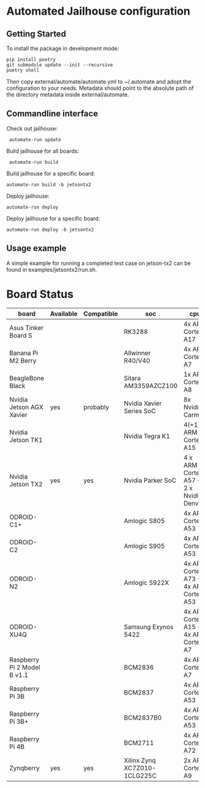 # Automated Jailhouse configuration

## Getting Started

To install the package in development mode:

    pip install poetry
    git submodule update --init --recursive
	poetry shell
	
	
Then copy external/automate/automate.yml to ~/.automate and adopt the 
configuration to your needs. Metadata should point to the absolute path
of the directory metadata inside external/automate. 

## Commandline interface

Check out jailhouse:

     automate-run update
	 
Build jailhouse for all boards:

     automate-run build 
	 
Build jailhouse for a specific board:

    automate-run build -b jetsontx2
	
Deploy jailhouse:

    automate-run deploy
	
Deploy jailhouse for a specific board:

    automate-run deploy -b jetsontx2

## Usage example 

 A simple example for running a completed test case on jetson-tx2 can be found in examples/jetsontx2/run.sh.
 
 # Board Status
 
|board	                       |Available|Compatible| soc	                             | cpu                                        	|
|------------------------------|---------|----------|----------------------------------|----------------------------------------------|
|Asus Tinker Board S	       |         |          | RK3288 	                         | 4x ARM Cortex-A17						  	|
|Banana Pi M2 Berry			   |         |          | Allwinner R40/V40			     | 4x ARM Cortex-A7							  	|
|BeagleBone Black			   |         |          | Sitara AM3359AZCZ100		     | 1x ARM Cortex-A8							  	|
|Nvidia Jetson AGX Xavier	   | yes     | probably | Nvidia Xavier Series SoC	     | 8x Nvidia Carmel 						  	|
|Nvidia Jetson TK1	           |         |          | Nvidia Tegra K1	                 | 4(+1) x ARM Cortex-A15					  	|
|Nvidia Jetson TX2	           |  yes    |  yes     | Nvidia Parker SoC	             | 4 x ARM Cortex-A57 + 2 x Nvidia Denver	  	|
|ODROID-C1+	                   |         |          | Amlogic S805 	                 | 4x ARM Cortex-A53						  	|
|ODROID-C2	                   |         |          | Amlogic S905 	                 | 4x ARM Cortex-A53						  	|
|ODROID-N2	                   |         |          | Amlogic S922X	                 | 4x ARM Cortex-A73 + 4x ARM Cortex-A53	  	|
|ODROID-XU4Q	               |         |          | Samsung Exynos 5422 	         | 4x ARM Cortex-A15 + 4x ARM Cortex-A7		  	|
|Raspberry Pi 2 Model B v1.1   |         |          | BCM2836	                         | 4x ARM Cortex-A7							  	|
|Raspberry Pi 3B	           |         |          | BCM2837	                         | 4x ARM Cortex-A53						  	|
|Raspberry Pi 3B+			   |         |          | BCM2837B0					     | 4x ARM Cortex-A53						  	|
|Raspberry Pi 4B			   |         |          | BCM2711						     | 4x ARM Cortex-A72						  	|
|Zynqberry					   |   yes   |   yes    | Xilinx Zynq XC7Z010-1CLG225C	 | 2x ARM Cortex-A9							  	|
